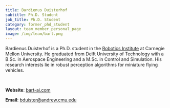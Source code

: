 ```yaml
---
title: Bardienus Duisterhof
subtitle: Ph.D. Student
job_title: Ph.D. Student
category: former_phd_student
layout: team_member_personal_page
image: /img/team/bart.png
---
```


Bardienus Duisterhof is a Ph.D. student in the [Robotics Institute](https://www.ri.cmu.edu "Robotics Institute Homepage") at Carnegie Mellon University. He graduated from Delft University of Technology with a B.Sc. in Aerospace Engineering and a M.Sc. in Control and Simulation. His research interests lie in robust perception algorithms for miniature flying vehicles.

<br>

**Website**: [bart-ai.com](https://bart-ai.com)

**Email**: [bduister@andrew.cmu.edu](mailto:bduister@andrew.cmu.edu)



